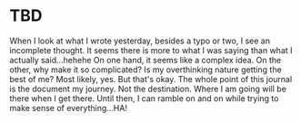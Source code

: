 # TBD

When I look at what I wrote yesterday, besides a typo or two, I see an incomplete thought. It seems there is more to what I was saying than what I actually said...hehehe On one hand, it seems like a complex idea. On the other, why make it so complicated? Is my overthinking nature getting the best of me? Most likely, yes. But that's okay. The whole point of this journal is the document my journey. Not the destination. Where I am going will be there when I get there. Until then, I can ramble on and on while trying to make sense of everything...HA!

